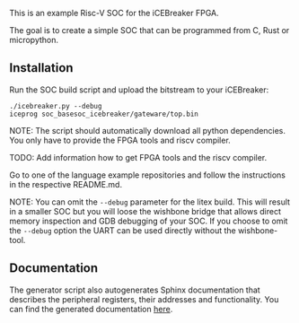 This is an example Risc-V SOC for the iCEBreaker FPGA.

The goal is to create a simple SOC that can be programmed from C, Rust or
micropython.

## Installation

Run the SOC build script and upload the bitstream to your iCEBreaker:
```
./icebreaker.py --debug
iceprog soc_basesoc_icebreaker/gateware/top.bin
```

NOTE: The script should automatically download all python dependencies. You
only have to provide the FPGA tools and riscv compiler.

TODO: Add information how to get FPGA tools and the riscv compiler.

Go to one of the language example repositories and follow the instructions in
the respective README.md.

NOTE: You can omit the `--debug` parameter for the litex build. This will
result in a smaller SOC but you will loose the wishbone bridge that allows
direct memory inspection and GDB debugging of your SOC. If you choose to omit
the `--debug` option the UART can be used directly without the wishbone-tool.

## Documentation

The generator script also autogenerates Sphinx documentation that describes the
peripheral registers, their addresses and functionality. You can find the
generated documentation
[here](https://icebreaker-fpga.github.io/icebreaker-litex-examples/).
